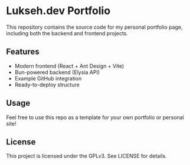# Lukseh.dev Portfolio

This repository contains the source code for my personal portfolio page, including both the backend and frontend projects.

## Features

- Modern frontend (React + Ant Design + Vite)
- Bun-powered backend (Elysia API)
- Example GitHub integration
- Ready-to-deploy structure

## Usage

Feel free to use this repo as a template for your own portfolio or personal site!

## License

This project is licensed under the GPLv3. See LICENSE for details.
